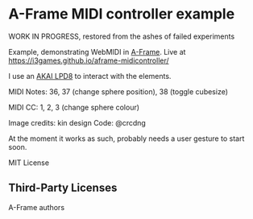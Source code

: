 # A-Frame MIDI controller example
WORK IN PROGRESS, restored from the ashes of failed experiments 

Example, demonstrating WebMIDI in [A-Frame](https://aframe.io/). Live at https://i3games.github.io/aframe-midicontroller/

I use an [AKAI LPD8](https://www.akaipro.com/lpd8) to interact with the elements.

MIDI Notes: 36, 37 (change sphere position), 38 (toggle cubesize)

MIDI CC: 1, 2, 3 (change sphere colour)

Image credits: kin design
Code: @crcdng

At the moment it works as such, probably needs a user gesture to start soon. 

MIT License 

## Third-Party Licenses

A-Frame authors